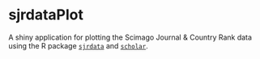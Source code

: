 # sjrdataPlot
A shiny application for plotting the Scimago Journal & Country Rank data using the R package [`sjrdata`](https://github.com/ikashnitsky/sjrdata) and [`scholar`](https://github.com/jkeirstead/scholar).
